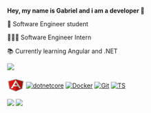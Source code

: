 <b>Hey, my name is Gabriel and i am a developer 👋</b>
<div>
  <p>🎒 Software Engineer student</p>
  <p>👨🏻‍💻 Software Engineer Intern</p>
  <p>📚 Currently learning Angular and .NET</p>
</div>

<!---
<div>
  <b>What I'm working on</b>
  <p></p>
  <p></p>
  <p></p>
</div>
--->

<div>
  <a src="https://github.com/gabrielplhrs">
  <a href="https://github.com/gabrielplhrs"/><img height="128em" src="https://github-readme-stats.vercel.app/api/top-langs/?username=gabrielplhrs&layout=compact&langs_count=16&theme=radical"/></a>
  </a>
</div>
<br>
<div>  
   <a href="https://angular.io/"/><img align="center" alt="Angular" height="30" width="40" src="https://github.com/devicons/devicon/raw/master/icons/angularjs/angularjs-original.svg"></a>
   <a href="https://dotnet.microsoft.com/en-us/download"/><img align="center" alt="dotnetcore" height="30" width="40" src="https://cdn.jsdelivr.net/gh/devicons/devicon/icons/dot-net/dot-net-plain-wordmark.svg" /></a>
   <a href="https://www.docker.com/"/><img align="center" alt="Docker" height="30" width="40" src="https://cdn.jsdelivr.net/gh/devicons/devicon/icons/docker/docker-original.svg" /></a>
   <a href="https://git-scm.com/"/><img align="center" alt="Git" height="30" width="40" src="https://cdn.jsdelivr.net/gh/devicons/devicon/icons/git/git-original.svg" /></a>
   <a href="https://www.typescriptlang.org/"/><img align="center" alt="TS" height="30" width="40" src="https://cdn.jsdelivr.net/gh/devicons/devicon/icons/typescript/typescript-original.svg" /></a>
</div>
<br>
<div>
  <a href="https://www.linkedin.com/in/gabriel-pizzani-palhares" /><img src="https://img.shields.io/badge/LinkedIn-0077B5?style=for-the-badge&logo=linkedin&logoColor=white" /></a>
  <a href="https://twitter.com/gabrielplhrs"/><img src="https://img.shields.io/badge/Twitter-1DA1F2?style=for-the-badge&logo=twitter&logoColor=white"/></a>
</div>
